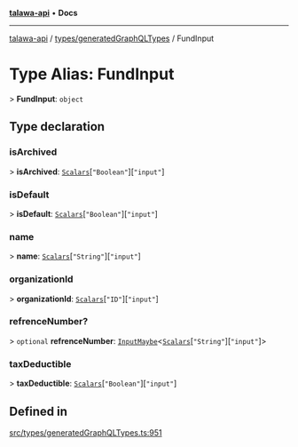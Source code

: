 [**talawa-api**](../../../README.md) • **Docs**

***

[talawa-api](../../../modules.md) / [types/generatedGraphQLTypes](../README.md) / FundInput

# Type Alias: FundInput

\> **FundInput**: `object`

## Type declaration

### isArchived

\> **isArchived**: [`Scalars`](Scalars.md)\[`"Boolean"`\]\[`"input"`\]

### isDefault

\> **isDefault**: [`Scalars`](Scalars.md)\[`"Boolean"`\]\[`"input"`\]

### name

\> **name**: [`Scalars`](Scalars.md)\[`"String"`\]\[`"input"`\]

### organizationId

\> **organizationId**: [`Scalars`](Scalars.md)\[`"ID"`\]\[`"input"`\]

### refrenceNumber?

\> `optional` **refrenceNumber**: [`InputMaybe`](InputMaybe.md)\<[`Scalars`](Scalars.md)\[`"String"`\]\[`"input"`\]\>

### taxDeductible

\> **taxDeductible**: [`Scalars`](Scalars.md)\[`"Boolean"`\]\[`"input"`\]

## Defined in

[src/types/generatedGraphQLTypes.ts:951](https://github.com/PalisadoesFoundation/talawa-api/blob/67d017fd9312183a6b2bae1b160bc814f56ab5c2/src/types/generatedGraphQLTypes.ts#L951)
